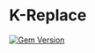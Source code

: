 # K-Replace

[![Gem Version](https://badge.fury.io/rb/k-replace.svg)](https://badge.fury.io/rb/k-replace)

